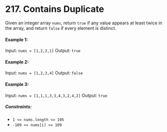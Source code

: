 <h1>217. Contains Duplicate</h1>

Given an integer array `nums`, return `true` if any value appears at least twice in the array, and return `false` if every element is distinct.

 

#### Example 1:

Input: `nums = [1,2,3,1]`
Output: `true`

#### Example 2:
Input: `nums = [1,2,3,4]`
Output: `false`


#### Example 3:
Input: `nums = [1,1,1,3,3,4,3,2,4,2]`
Output: `true`
 

##### Constraints:

- `1 <= nums.length <= 105`
- `-109 <= nums[i] <= 109`